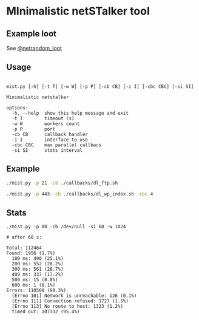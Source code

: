 # MInimalistic netSTalker tool

## Example loot

See [@netrandom_loot](https://t.me/netrandom_loot)

## Usage

```

mist.py [-h] [-t T] [-w W] [-p P] [-cb CB] [-i I] [-cbc CBC] [-si SI]

Minimalistic netstalker

options:
  -h, --help  show this help message and exit
  -t T        timeout (s)
  -w W        workers count
  -p P        port
  -cb CB      callback handler
  -i I        interface to use
  -cbc CBC    max parallel callbacs
  -si SI      stats interval
```

## Example

```sh
./mist.py -p 21 -cb ./callbacks/dl_ftp.sh
```

```sh
./mist.py -p 443 -cb ./callbacks/dl_wp_index.sh -cbc 4
```

## Stats

```
./mist.py -p 80 -cb /dev/null -si 60 -w 1024

# after 60 s:

Total: 112464
Found: 1956 (1.7%)
  100 ms: 490 (25.1%)
  200 ms: 552 (28.2%)
  300 ms: 561 (28.7%)
  400 ms: 337 (17.2%)
  500 ms: 15 (0.8%)
  600 ms: 1 (0.1%)
Errors: 110508 (98.3%)
  [Errno 101] Network is unreachable: 126 (0.1%)
  [Errno 111] Connection refused: 1727 (1.5%)
  [Errno 113] No route to host: 1323 (1.2%)
  timed out: 107332 (95.4%)
```
